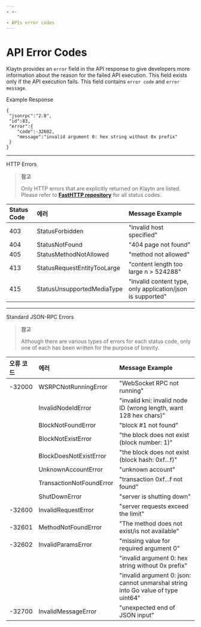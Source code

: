 ```yaml
---
- >-

- APIs error codes
---
```


# API Error Codes <a id="api-error-codes"></a>

Klaytn provides an `error` field in the API response to give developers more information about the reason for the failed API execution. This field exists only if the API execution fails. This field contains `error code` and `error message`.

Example Response
```
{
 "jsonrpc":"2.0",
 "id":83,
 "error":{
    "code":-32602,
    "message":"invalid argument 0: hex string without 0x prefix"
 }
}
```

---
HTTP Errors
> **참고**
> 
> Only HTTP errors that are explicitly returned on Klaytn are listed. Please refer to [**FastHTTP repository**](https://github.com/valyala/fasthttp/blob/5d73da31aed12047d2625e86bf405a0cd1f77f2b/status.go) for all status codes.

| Status Code | 에러                          | Message Example                                            |
|:----------- |:--------------------------- |:---------------------------------------------------------- |
| 403         | StatusForbidden             | "invalid host specified"                                   |
| 404         | StatusNotFound              | "404 page not found"                                       |
| 405         | StatusMethodNotAllowed      | "method not allowed"                                       |
| 413         | StatusRequestEntityTooLarge | "content length too large n > 524288"                      |
| 415         | StatusUnsupportedMediaType  | "invalid content type, only application/json is supported" |

---

Standard JSON-RPC Errors

> **참고**
> 
> Although there are various types of errors for each status code, only one of each has been written for the purpose of brevity.

| 오류 코드  | 에러                       | Message Example                                                                  |
|:------ |:------------------------ |:-------------------------------------------------------------------------------- |
| -32000 | WSRPCNotRunningError     | "WebSocket RPC not running"                                                      |
|        | InvalidNodeIdError       | "invalid kni: invalid node ID (wrong length, want 128 hex chars)"                |
|        | BlockNotFoundError       | "block #1 not found"                                                             |
|        | BlockNotExistError       | "the block does not exist (block number: 1)"                                     |
|        | BlockDoesNotExistError   | "the block does not exist (block hash: 0xf...f)"                                 |
|        | UnknownAccountError      | "unknown account"                                                                |
|        | TransactionNotFoundError | "transaction 0xf...f not found"                                                  |
|        | ShutDownError            | "server is shutting down"                                                        |
| -32600 | InvalidRequestError      | "server requests exceed the limit"                                               |
| -32601 | MethodNotFoundError      | "The method does not exist/is not available"                                     |
| -32602 | InvalidParamsError       | "missing value for required argument 0"                                          |
|        |                          | "invalid argument 0: hex string without 0x prefix"                               |
|        |                          | "invalid argument 0: json: cannot unmarshal string into Go value of type uint64" |
| -32700 | InvalidMessageError      | "unexpected end of JSON input"                                                   |
